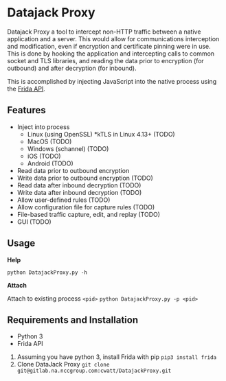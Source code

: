# Datajack Proxy
Datajack Proxy a tool to intercept non-HTTP traffic between a native application and a server. This would allow for communications interception and modification, even if encryption and certificate pinning were in use. This is done by hooking the application and intercepting calls to common socket and TLS libraries, and reading the data prior to encryption (for outbound) and after decryption (for inbound).

This is accomplished by injecting JavaScript into the native process using the [Frida API](https://www.frida.re/).

## Features
* Inject into process
  * Linux (using OpenSSL)
    *kTLS in Linux 4.13+ (TODO)
  * MacOS (TODO)
  * Windows (schannel) (TODO)
  * iOS (TODO)
  * Android (TODO)
* Read data prior to outbound encryption
* Write data prior to outbound encryption (TODO)
* Read data after inbound decryption (TODO)
* Write data after inbound decryption (TODO)
* Allow user-defined rules (TODO)
* Allow configuration file for capture rules (TODO)
* File-based traffic capture, edit, and replay (TODO)
* GUI (TODO)


## Usage
**Help**

`python DatajackProxy.py -h`

**Attach** 

Attach to existing process `<pid>`
`python DatajackProxy.py -p <pid>`

## Requirements and Installation
* Python 3
* Frida API

1. Assuming you have python 3, install Frida with pip
`pip3 install frida`
2. Clone DataJack Proxy
`git clone git@gitlab.na.nccgroup.com:cwatt/DatajackProxy.git`
